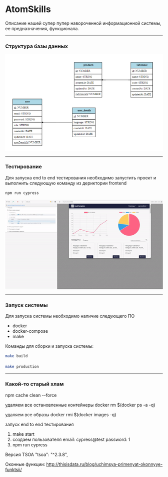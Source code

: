 # AtomSkills
Описание нашей супер пупер навороченной информационной системы, ее предназначения, функционала.
________________
### Структура базы данных

![](./readme/db.PNG)
________________
### Тестирование

Для запуска end to end тестирования необходимо запустить проект и выполнить следующую команду из дериктории frontend

 ```bash
 npm run cypress
 ```

![](./readme/cypress.gif)
________________
### Запуск системы

Для запуска системы необходимо наличие следующего ПО
- docker
- docker-compose
- make

Команды для сборки и запуска системы:
```bash
make build

make production
```
________________
### Какой-то старый хлам
npm cache clean --force

удаляем все остановленные контейнеры
docker rm $(docker ps -a -q)

удаляем все образы
docker rmi $(docker images -q)

запуск end to end тестирования
1. make start
2. создаем пользователя email: cypress@test password: 1
3. npm run cypress

Версия TSOA
"tsoa": "^2.3.8",

Оконные функции:
http://thisisdata.ru/blog/uchimsya-primenyat-okonnyye-funktsii/

